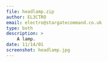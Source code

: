 ```yaml
---
file: headlamp.zip
author: EL3CTRO
email: electro@stargatecommand.co.uk
type: both
description: >
    A lamp.
date: 11/14/01
screenshot: headlamp.jpg
---
```


